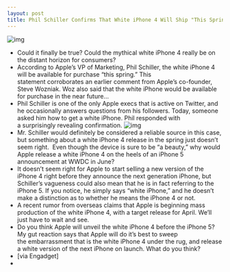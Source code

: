 ```yaml
---
layout: post
title: Phil Schiller Confirms That White iPhone 4 Will Ship "This Spring"
---
```

![img](http://media.idownloadblog.com/wp-content/uploads/2011/03/White-iPhone-4-Closeup.jpeg)
* Could it finally be true? Could the mythical white iPhone 4 really be on the distant horizon for consumers?
* According to Apple’s VP of Marketing, Phil Schiller, the white iPhone 4 will be available for purchase “this spring.” This statement corroborates an earlier comment from Apple’s co-founder, Steve Wozniak. Woz also said that the white iPhone would be available for purchase in the near future…
* Phil Schiller is one of the only Apple execs that is active on Twitter, and he occasionally answers questions from his followers. Today, someone asked him how to get a white iPhone. Phil responded with a surprisingly revealing confirmation.
![img](http://media.idownloadblog.com/wp-content/uploads/2011/03/Phil-Schiller-White-iPhone-4-Tweet.png)
* Mr. Schiller would definitely be considered a reliable source in this case, but something about a white iPhone 4 release in the spring just doesn’t seem right.  Even though the device is sure to be “a beauty,” why would Apple release a white iPhone 4 on the heels of an iPhone 5 announcement at WWDC in June?
* It doesn’t seem right for Apple to start selling a new version of the iPhone 4 right before they announce the next generation iPhone, but Schiller’s vagueness could also mean that he is in fact referring to the iPhone 5. If you notice, he simply says “white iPhone,” and he doesn’t make a distinction as to whether he means the iPhone 4 or not.
* A recent rumor from overseas claims that Apple is beginning mass production of the white iPhone 4, with a target release for April. We’ll just have to wait and see.
* Do you think Apple will unveil the white iPhone 4 before the iPhone 5? My gut reaction says that Apple will do it’s best to sweep the embarrassment that is the white iPhone 4 under the rug, and release a white version of the next iPhone on launch. What do you think?
* [via Engadget]
*  

